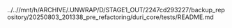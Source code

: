 ../..//mnt/h/ARCHIVE/.UNWRAP/D/STAGE1_OUT/2247cd293227/backup_repository/20250803_201338_pre_refactoring/duri_core/tests/README.md